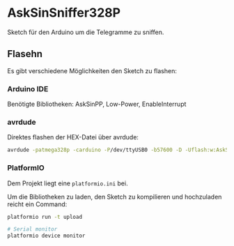# AskSinSniffer328P

Sketch für den Arduino um die Telegramme zu sniffen.


## Flasehn

Es gibt verschiedene Möglichkeiten den Sketch zu flashen:

### Arduino IDE

Benötigte Bibliotheken: AskSinPP, Low-Power, EnableInterrupt

### avrdude

Direktes flashen der HEX-Datei über avrdude:
```bash
avrdude -patmega328p -carduino -P/dev/ttyUSB0 -b57600 -D -Uflash:w:AskSinSniffer328P.hex:i
```

### PlatformIO

Dem Projekt liegt eine `platformio.ini` bei.

Um die Bibliotheken zu laden, den Sketch zu kompilieren und hochzuladen reicht ein Command:

```bash
platformio run -t upload
```

```bash
# Serial monitor
platformio device monitor
```


